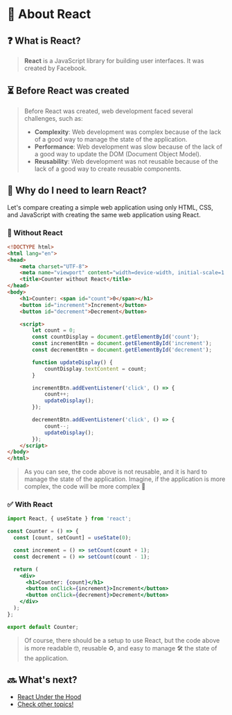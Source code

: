 # 🚀 About React

## ❓ What is React?

> **React** is a JavaScript library for building user interfaces. It was created by Facebook.

## ⏳ Before React was created

> Before React was created, web development faced several challenges, such as:
>
> - **Complexity**: Web development was complex because of the lack of a good way to manage the state of the application.
> - **Performance**: Web development was slow because of the lack of a good way to update the DOM (Document Object Model).
> - **Reusability**: Web development was not reusable because of the lack of a good way to create reusable components.

## 🤔 Why do I need to learn React?

Let's compare creating a simple web application using only HTML, CSS, and JavaScript with creating the same web application using React.

### 🚫 Without React

```html
<!DOCTYPE html>
<html lang="en">
<head>
    <meta charset="UTF-8">
    <meta name="viewport" content="width=device-width, initial-scale=1.0">
    <title>Counter without React</title>
</head>
<body>
    <h1>Counter: <span id="count">0</span></h1>
    <button id="increment">Increment</button>
    <button id="decrement">Decrement</button>

    <script>
        let count = 0;
        const countDisplay = document.getElementById('count');
        const incrementBtn = document.getElementById('increment');
        const decrementBtn = document.getElementById('decrement');

        function updateDisplay() {
            countDisplay.textContent = count;
        }

        incrementBtn.addEventListener('click', () => {
            count++;
            updateDisplay();
        });

        decrementBtn.addEventListener('click', () => {
            count--;
            updateDisplay();
        });
    </script>
</body>
</html>
```

> As you can see, the code above is not reusable, and it is hard to manage the state of the application.
> Imagine, if the application is more complex, the code will be more complex 🤯

### ✅ With React

```jsx
import React, { useState } from 'react';

const Counter = () => {
  const [count, setCount] = useState(0);

  const increment = () => setCount(count + 1);
  const decrement = () => setCount(count - 1);

  return (
    <div>
      <h1>Counter: {count}</h1>
      <button onClick={increment}>Increment</button>
      <button onClick={decrement}>Decrement</button>
    </div>
  );
};

export default Counter;
```

> Of course, there should be a setup to use React, but the code above is more readable 🤓, reusable ♻️, and easy to manage 🛠️ the state of the application.

## 🔜 What's next?

- [React Under the Hood](./react-under-the-hood.md)
- [Check other topics!](../README.md)

